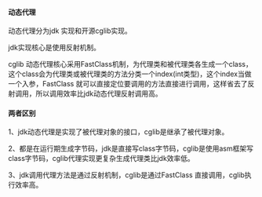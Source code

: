 #### 动态代理

动态代理分为jdk 实现和开源cglib实现。

jdk实现核心是使用反射机制。

cglib 动态代理核心采用FastClass机制，为代理类和被代理类各生成一个class，这个class会为代理类或被代理类的方法分类一个index(int类型)，这个index当做一个入参，FastClass 就可以直接定位要调用的方法直接进行调用，这样省去了反射调用，所以调用效率比jdk动态代理反射调用高。

#### 两者区别

1、jdk动态代理是实现了被代理对象的接口，cglib是继承了被代理对象。

2、都是在运行期生成字节码，jdk是直接写class字节码，cglib是使用asm框架写class字节码，cglib代理实现更复杂生成代理类比jdk效率低。

3、jdk调用代理方法是通过反射机制，cglib是通过FastClass 直接调用，cglib执行效率高。